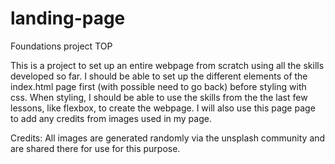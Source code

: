 # landing-page
Foundations project TOP

This is a project to set up an entire webpage from scratch using all the skills developed so far.
I should be able to set up the different elements of the index.html page first (with possible need to go back) before styling with css.
When styling, I should be able to use the skills from the the last few lessons, like flexbox, to create the webpage.
I will also use this page page to add any credits from images used in my page.

Credits:
All images are generated randomly via the unsplash community and are shared there for use for this purpose.
